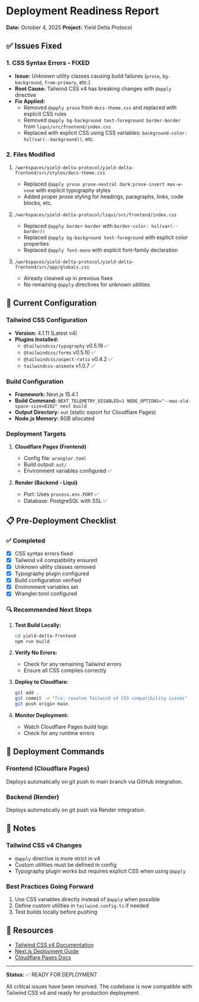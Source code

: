 # Deployment Readiness Report
**Date:** October 4, 2025
**Project:** Yield Delta Protocol

## ✅ Issues Fixed

### 1. CSS Syntax Errors - FIXED
- **Issue:** Unknown utility classes causing build failures (`prose`, `bg-background`, `from-primary`, etc.)
- **Root Cause:** Tailwind CSS v4 has breaking changes with `@apply` directive
- **Fix Applied:**
  - Removed `@apply prose` from `docs-theme.css` and replaced with explicit CSS rules
  - Removed `@apply bg-background text-foreground border-border` from `liqui/src/frontend/index.css`
  - Replaced with explicit CSS using CSS variables: `background-color: hsl(var(--background))`, etc.

### 2. Files Modified
1. `/workspaces/yield-delta-protocol/yield-delta-frontend/src/styles/docs-theme.css`
   - Replaced `@apply prose prose-neutral dark:prose-invert max-w-none` with explicit typography styles
   - Added proper prose styling for headings, paragraphs, links, code blocks, etc.

2. `/workspaces/yield-delta-protocol/liqui/src/frontend/index.css`
   - Replaced `@apply border-border` with `border-color: hsl(var(--border))`
   - Replaced `@apply bg-background text-foreground` with explicit color properties
   - Replaced `@apply font-mono` with explicit font-family declaration

3. `/workspaces/yield-delta-protocol/yield-delta-frontend/src/app/globals.css`
   - Already cleaned up in previous fixes
   - No remaining `@apply` directives for unknown utilities

## 🔧 Current Configuration

### Tailwind CSS Configuration
- **Version:** 4.1.11 (Latest v4)
- **Plugins Installed:**
  - `@tailwindcss/typography` v0.5.19 ✅
  - `@tailwindcss/forms` v0.5.10 ✅
  - `@tailwindcss/aspect-ratio` v0.4.2 ✅
  - `tailwindcss-animate` v1.0.7 ✅

### Build Configuration
- **Framework:** Next.js 15.4.1
- **Build Command:** `NEXT_TELEMETRY_DISABLED=1 NODE_OPTIONS="--max-old-space-size=8192" next build`
- **Output Directory:** `out` (static export for Cloudflare Pages)
- **Node.js Memory:** 8GB allocated

### Deployment Targets
1. **Cloudflare Pages (Frontend)**
   - Config file: `wrangler.toml`
   - Build output: `out/`
   - Environment variables configured ✅

2. **Render (Backend - Liqui)**
   - Port: Uses `process.env.PORT` ✅
   - Database: PostgreSQL with SSL ✅

## 📋 Pre-Deployment Checklist

### ✅ Completed
- [x] CSS syntax errors fixed
- [x] Tailwind v4 compatibility ensured
- [x] Unknown utility classes removed
- [x] Typography plugin configured
- [x] Build configuration verified
- [x] Environment variables set
- [x] Wrangler.toml configured

### 🔍 Recommended Next Steps
1. **Test Build Locally:**
   ```bash
   cd yield-delta-frontend
   npm run build
   ```

2. **Verify No Errors:**
   - Check for any remaining Tailwind errors
   - Ensure all CSS compiles correctly

3. **Deploy to Cloudflare:**
   ```bash
   git add .
   git commit -m "fix: resolve Tailwind v4 CSS compatibility issues"
   git push origin main
   ```

4. **Monitor Deployment:**
   - Watch Cloudflare Pages build logs
   - Check for any runtime errors

## 🚀 Deployment Commands

### Frontend (Cloudflare Pages)
Deploys automatically on git push to main branch via GitHub integration.

### Backend (Render)
Deploys automatically on git push via Render integration.

## 📝 Notes

### Tailwind CSS v4 Changes
- `@apply` directive is more strict in v4
- Custom utilities must be defined in config
- Typography plugin works but requires explicit CSS when using `@apply`

### Best Practices Going Forward
1. Use CSS variables directly instead of `@apply` when possible
2. Define custom utilities in `tailwind.config.ts` if needed
3. Test builds locally before pushing

## 🔗 Resources
- [Tailwind CSS v4 Documentation](https://tailwindcss.com/docs)
- [Next.js Deployment Guide](https://nextjs.org/docs/deployment)
- [Cloudflare Pages Docs](https://developers.cloudflare.com/pages)

---

**Status:** ✅ READY FOR DEPLOYMENT

All critical issues have been resolved. The codebase is now compatible with Tailwind CSS v4 and ready for production deployment.
